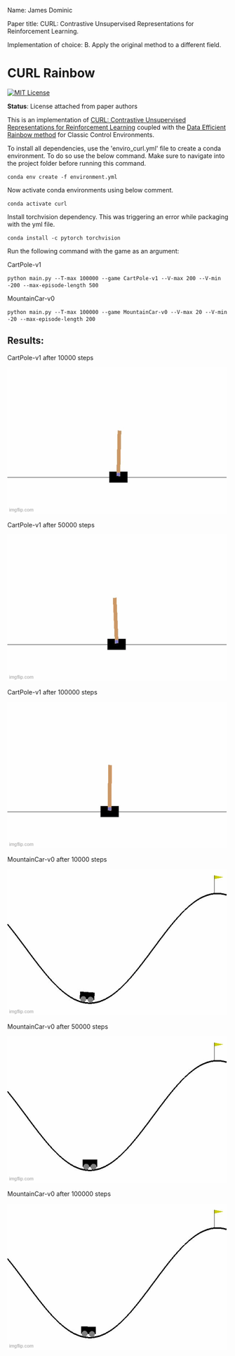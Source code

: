 Name: James Dominic

Paper title: CURL: Contrastive Unsupervised Representations for Reinforcement Learning.

Implementation of choice: B. Apply the original method to a different field.

CURL Rainbow
=======
[![MIT License](https://img.shields.io/badge/license-MIT-blue.svg)](LICENSE.md)

**Status**: License attached from paper authors

This is an implementation of [CURL: Contrastive Unsupervised Representations for
Reinforcement Learning](https://arxiv.org/abs/2004.04136) coupled with the [Data Efficient Rainbow method](https://arxiv.org/abs/1906.05243) for Classic Control Environments.

To install all dependencies, use the 'enviro_curl.yml' file to create a conda environment. To do so use the below command. Make sure to navigate into the project folder before running this command.

```
conda env create -f environment.yml
```

Now activate conda environments using below comment.

```
conda activate curl
```

Install torchvision dependency. This was triggering an error while packaging with the yml file.

```
conda install -c pytorch torchvision
```

Run the following command with the game as an argument:

CartPole-v1
```
python main.py --T-max 100000 --game CartPole-v1 --V-max 200 --V-min -200 --max-episode-length 500
```

MountainCar-v0
```
python main.py --T-max 100000 --game MountainCar-v0 --V-max 20 --V-min -20 --max-episode-length 200
```

## Results:

CartPole-v1 after 10000 steps

![cartpole after 10000 steps](video/cart_10000.gif)

CartPole-v1 after 50000 steps

![cartpole after 50000 steps](video/cart_50000.gif) 

CartPole-v1 after 100000 steps

![cartpole after 100000 steps](video/cart_100000.gif)

MountainCar-v0 after 10000 steps

![mountaincar after 10000 steps](video/mount_10000.gif)

MountainCar-v0 after 50000 steps

![mountaincar after 50000 steps](video/mount_50000.gif)

MountainCar-v0 after 100000 steps

![mountaincar after 100000 steps](video/mount_100000.gif)